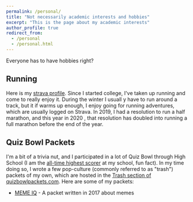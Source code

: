 ```yaml
---
permalink: /personal/
title: "Not necessarily academic interests and hobbies"
excerpt: "This is the page about my academic interests"
author_profile: true
redirect_from: 
  - /personal
  - /personal.html
---
```


Everyone has to have hobbies right?

## Running
Here is my [strava profile](https://www.strava.com/athletes/48410519). Since I started college, I've taken up running and come to really enjoy it. During the winter I usuall y have to run around a track, but it if warms up enough, I enjoy going for running adventures, which are usually logged on Strava. In 2019, I had a resolution to run a half marathon, and this year in 2020 , that resolution has doubled into running a full marathon before the end of the year.

## Quiz Bowl Packets
I'm  a bit of a trivia nut, and I participated in a lot of Quiz Bowl through High School (I am the [all-time highest scorer](https://www.naqt.com/stats/school/players.jsp?org_id=58531) at my school, fun fact). In my time doing so, I wrote a few pop-culture (commonly referred to as "trash") packets of my own, which are hosted in the [Trash section of quizbowlpackets.com](https://trash.quizbowlpackets.com/). Here are some of my packets:

  + [MEME IQ](photvedt.github.io/files/MEME_IQ.pdf) - A packet written in 2017 about memes

